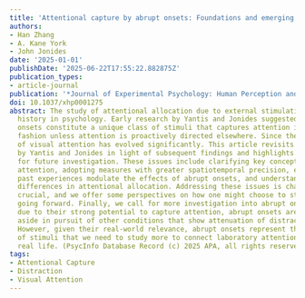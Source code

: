 ```yaml
---
title: 'Attentional capture by abrupt onsets: Foundations and emerging issues'
authors:
- Han Zhang
- A. Kane York
- John Jonides
date: '2025-01-01'
publishDate: '2025-06-22T17:55:22.882875Z'
publication_types:
- article-journal
publication: '*Journal of Experimental Psychology: Human Perception and Performance*'
doi: 10.1037/xhp0001275
abstract: The study of attentional allocation due to external stimulation has a long
  history in psychology. Early research by Yantis and Jonides suggested that abrupt
  onsets constitute a unique class of stimuli that captures attention in a stimulus-driven
  fashion unless attention is proactively directed elsewhere. Since then, the study
  of visual attention has evolved significantly. This article revisits the core conclusions
  by Yantis and Jonides in light of subsequent findings and highlights emerging issues
  for future investigation. These issues include clarifying key concepts of visual
  attention, adopting measures with greater spatiotemporal precision, exploring how
  past experiences modulate the effects of abrupt onsets, and understanding individual
  differences in attentional allocation. Addressing these issues is challenging but
  crucial, and we offer some perspectives on how one might choose to study these issues
  going forward. Finally, we call for more investigation into abrupt onsets. Perhaps
  due to their strong potential to capture attention, abrupt onsets are often set
  aside in pursuit of other conditions that show attenuation of distractor interference.
  However, given their real-world relevance, abrupt onsets represent the exact type
  of stimuli that we need to study more to connect laboratory attention research to
  real life. (PsycInfo Database Record (c) 2025 APA, all rights reserved)
tags:
- Attentional Capture
- Distraction
- Visual Attention
---
```

